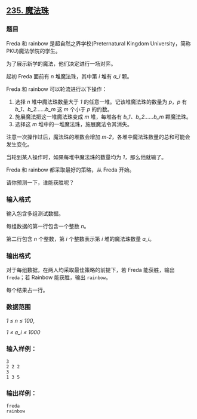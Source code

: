 ## [235. 魔法珠](https://www.acwing.com/problem/content/237/)

### 题目

Freda 和 rainbow 是超自然之界学校(Preternatural Kingdom University，简称PKU)魔法学院的学生。

为了展示新学的魔法，他们决定进行一场对弈。

起初 Freda 面前有 *n* 堆魔法珠，其中第 *i* 堆有 *a_i* 颗。

Freda 和 rainbow 可以轮流进行以下操作：

1. 选择 *n* 堆中魔法珠数量大于 *1* 的任意一堆。记该堆魔法珠的数量为 *p*，*p* 有 *b_1、b_2……b_m* 这 *m* 个小于 *p* 的约数。
2. 施展魔法把这一堆魔法珠变成 *m* 堆，每堆各有 *b_1、b_2……b_m* 颗魔法珠。
3. 选择这 *m* 堆中的一堆魔法珠，施展魔法令其消失。

注意一次操作过后，魔法珠的堆数会增加 *m-2*，各堆中魔法珠数量的总和可能会发生变化。

当轮到某人操作时，如果每堆中魔法珠的数量均为 *1*，那么他就输了。

Freda 和 rainbow 都采取最好的策略，从 Freda 开始。

请你预测一下，谁能获胜呢？

### 输入格式

输入包含多组测试数据。

每组数据的第一行包含一个整数 *n*。

第二行包含 *n* 个整数，第 *i* 个整数表示第 *i* 堆的魔法珠数量 *a_i*。

### 输出格式

对于每组数据，在两人均采取最佳策略的前提下，若 Freda 能获胜，输出 `freda`；若 Rainbow 能获胜，输出 `rainbow`。

每个结果占一行。

### 数据范围

*1 ≤ n ≤ 100*,

*1 ≤ a_i ≤ 1000*

### 输入样例：

```
3
2 2 2
3
1 3 5
```

### 输出样例：

```
freda
rainbow
```
